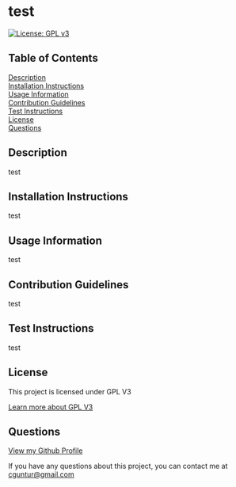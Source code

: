 # test

[![License: GPL v3](https://img.shields.io/badge/License-GPLv3-blue.svg)](https://www.gnu.org/licenses/gpl-3.0)

## Table of Contents
[Description](#description)<br />
[Installation Instructions](#installation-instructions)<br />
[Usage Information](#usage-information)<br />
[Contribution Guidelines](#contribution-guidelines)<br />
[Test Instructions](#test-instructions)<br />
[License](#license)<br />
[Questions](#questions)<br />

## Description
test

## Installation Instructions
test

## Usage Information
test

## Contribution Guidelines
test

## Test Instructions
test

## License
This project is licensed under GPL V3

[Learn more about GPL V3](https://opensource.org/license/gpl-3-0)


## Questions
[View my Github Profile](https://github.com/cguntur@gmail.com)

If you have any questions about this project, you can contact me at [cguntur@gmail.com](mailto:cguntur@gmail.com)